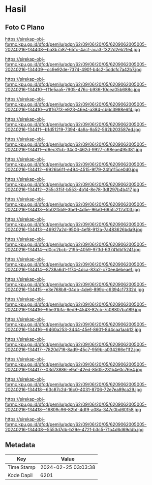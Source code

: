 # Hasil

## Foto C Plano

https://sirekap-obj-formc.kpu.go.id/dfcd/pemilu/pdpr/62/09/06/20/05/6209062005005-20240216-134408--ba3b7a87-65fc-4ac1-aca3-f322d2eb2fe4.jpg

https://sirekap-obj-formc.kpu.go.id/dfcd/pemilu/pdpr/62/09/06/20/05/6209062005005-20240216-134409--cc9e92de-7374-490f-b4c2-5cdcfc7a42b7.jpg

https://sirekap-obj-formc.kpu.go.id/dfcd/pemilu/pdpr/62/09/06/20/05/6209062005005-20240216-134410--f11e5aa5-7905-476c-b936-10cea05b688c.jpg

https://sirekap-obj-formc.kpu.go.id/dfcd/pemilu/pdpr/62/09/06/20/05/6209062005005-20240216-134410--a1f167f3-e923-46e4-a384-cb6c3998e6f4.jpg

https://sirekap-obj-formc.kpu.go.id/dfcd/pemilu/pdpr/62/09/06/20/05/6209062005005-20240216-134411--b1d51219-7394-4a9a-9a52-562b203587ed.jpg

https://sirekap-obj-formc.kpu.go.id/dfcd/pemilu/pdpr/62/09/06/20/05/6209062005005-20240216-134411--d6ec31cb-34c0-462d-9927-c98eae495381.jpg

https://sirekap-obj-formc.kpu.go.id/dfcd/pemilu/pdpr/62/09/06/20/05/6209062005005-20240216-134412--9926b611-e494-4515-9f79-24fa115ce0d0.jpg

https://sirekap-obj-formc.kpu.go.id/dfcd/pemilu/pdpr/62/09/06/20/05/6209062005005-20240216-134412--255c315f-b553-4b14-8e78-3df297b4b417.jpg

https://sirekap-obj-formc.kpu.go.id/dfcd/pemilu/pdpr/62/09/06/20/05/6209062005005-20240216-134413--5b02f5b9-3be1-4d5e-96a0-695fc212af03.jpg

https://sirekap-obj-formc.kpu.go.id/dfcd/pemilu/pdpr/62/09/06/20/05/6209062005005-20240216-134413--46927a2d-9506-4ef8-912a-7a483626bda9.jpg

https://sirekap-obj-formc.kpu.go.id/dfcd/pemilu/pdpr/62/09/06/20/05/6209062005005-20240216-134414--d0cc2bcb-2195-4059-973d-63741dbf524f.jpg

https://sirekap-obj-formc.kpu.go.id/dfcd/pemilu/pdpr/62/09/06/20/05/6209062005005-20240216-134414--8738a6d1-1f74-4dca-83a2-c70ee4ebeae1.jpg

https://sirekap-obj-formc.kpu.go.id/dfcd/pemilu/pdpr/62/09/06/20/05/6209062005005-20240216-134415--e3e768b8-04db-4de6-899c-c6394c17332d.jpg

https://sirekap-obj-formc.kpu.go.id/dfcd/pemilu/pdpr/62/09/06/20/05/6209062005005-20240216-134416--95e31b1a-6ed9-4543-82cb-7c08807ba189.jpg

https://sirekap-obj-formc.kpu.go.id/dfcd/pemilu/pdpr/62/09/06/20/05/6209062005005-20240216-134416--9460a253-3444-45ef-8601-8d4caa1aab12.jpg

https://sirekap-obj-formc.kpu.go.id/dfcd/pemilu/pdpr/62/09/06/20/05/6209062005005-20240216-134417--7820d716-8ad9-45c7-959b-a034266ef1f2.jpg

https://sirekap-obj-formc.kpu.go.id/dfcd/pemilu/pdpr/62/09/06/20/05/6209062005005-20240216-134417--03d73886-e9af-42ed-8505-231b4e0c76e4.jpg

https://sirekap-obj-formc.kpu.go.id/dfcd/pemilu/pdpr/62/09/06/20/05/6209062005005-20240216-134418--63c87c2d-16c0-4031-8706-72e7ea99ca29.jpg

https://sirekap-obj-formc.kpu.go.id/dfcd/pemilu/pdpr/62/09/06/20/05/6209062005005-20240216-134418--16809c96-82bf-4df9-a08a-347c0bd60f58.jpg

https://sirekap-obj-formc.kpu.go.id/dfcd/pemilu/pdpr/62/09/06/20/05/6209062005005-20240216-134408--5553d7db-b29e-472f-b3c5-71b4d6d69ddb.jpg


## Metadata

| Key        | Value               |
| ---------- | ------------------- |
| Time Stamp | 2024-02-25 03:03:38 |
| Kode Dapil | 6201                |



